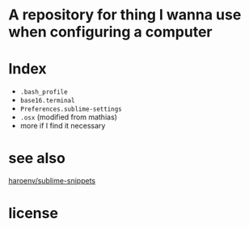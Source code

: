 # A repository for thing I wanna use when configuring a computer

# Index

* `.bash_profile`
* `base16.terminal`
* `Preferences.sublime-settings`
* `.osx` (modified from mathias)
* more if I find it necessary

# see also

[haroenv/sublime-snippets](https://github.com/haroenv/sublime-snippets)

# license
